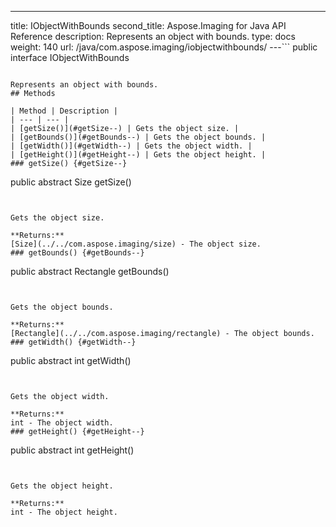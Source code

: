 ---
title: IObjectWithBounds
second_title: Aspose.Imaging for Java API Reference
description: Represents an object with bounds.
type: docs
weight: 140
url: /java/com.aspose.imaging/iobjectwithbounds/
---```
public interface IObjectWithBounds
```

Represents an object with bounds.
## Methods

| Method | Description |
| --- | --- |
| [getSize()](#getSize--) | Gets the object size. |
| [getBounds()](#getBounds--) | Gets the object bounds. |
| [getWidth()](#getWidth--) | Gets the object width. |
| [getHeight()](#getHeight--) | Gets the object height. |
### getSize() {#getSize--}
```
public abstract Size getSize()
```


Gets the object size.

**Returns:**
[Size](../../com.aspose.imaging/size) - The object size.
### getBounds() {#getBounds--}
```
public abstract Rectangle getBounds()
```


Gets the object bounds.

**Returns:**
[Rectangle](../../com.aspose.imaging/rectangle) - The object bounds.
### getWidth() {#getWidth--}
```
public abstract int getWidth()
```


Gets the object width.

**Returns:**
int - The object width.
### getHeight() {#getHeight--}
```
public abstract int getHeight()
```


Gets the object height.

**Returns:**
int - The object height.
